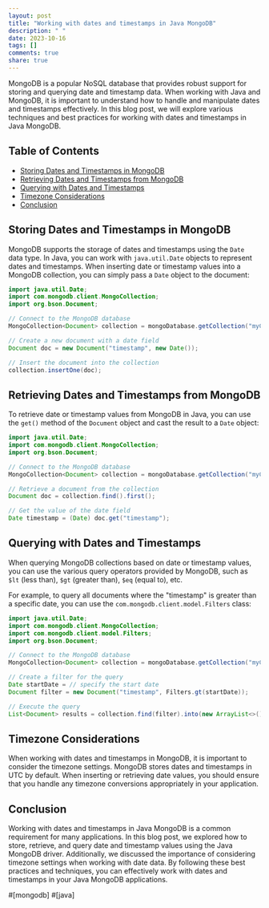 ```yaml
---
layout: post
title: "Working with dates and timestamps in Java MongoDB"
description: " "
date: 2023-10-16
tags: []
comments: true
share: true
---
```


MongoDB is a popular NoSQL database that provides robust support for storing and querying date and timestamp data. When working with Java and MongoDB, it is important to understand how to handle and manipulate dates and timestamps effectively. In this blog post, we will explore various techniques and best practices for working with dates and timestamps in Java MongoDB.

## Table of Contents
- [Storing Dates and Timestamps in MongoDB](#storing-dates-and-timestamps-in-mongodb)
- [Retrieving Dates and Timestamps from MongoDB](#retrieving-dates-and-timestamps-from-mongodb)
- [Querying with Dates and Timestamps](#querying-with-dates-and-timestamps)
- [Timezone Considerations](#timezone-considerations)
- [Conclusion](#conclusion)

## Storing Dates and Timestamps in MongoDB

MongoDB supports the storage of dates and timestamps using the `Date` data type. In Java, you can work with `java.util.Date` objects to represent dates and timestamps. When inserting date or timestamp values into a MongoDB collection, you can simply pass a `Date` object to the document:

```java
import java.util.Date;
import com.mongodb.client.MongoCollection;
import org.bson.Document;

// Connect to the MongoDB database
MongoCollection<Document> collection = mongoDatabase.getCollection("myCollection");

// Create a new document with a date field
Document doc = new Document("timestamp", new Date());

// Insert the document into the collection
collection.insertOne(doc);
```

## Retrieving Dates and Timestamps from MongoDB

To retrieve date or timestamp values from MongoDB in Java, you can use the `get()` method of the `Document` object and cast the result to a `Date` object:

```java
import java.util.Date;
import com.mongodb.client.MongoCollection;
import org.bson.Document;

// Connect to the MongoDB database
MongoCollection<Document> collection = mongoDatabase.getCollection("myCollection");

// Retrieve a document from the collection
Document doc = collection.find().first();

// Get the value of the date field
Date timestamp = (Date) doc.get("timestamp");
```

## Querying with Dates and Timestamps

When querying MongoDB collections based on date or timestamp values, you can use the various query operators provided by MongoDB, such as `$lt` (less than), `$gt` (greater than), `$eq` (equal to), etc. 

For example, to query all documents where the "timestamp" is greater than a specific date, you can use the `com.mongodb.client.model.Filters` class:

```java
import java.util.Date;
import com.mongodb.client.MongoCollection;
import com.mongodb.client.model.Filters;
import org.bson.Document;

// Connect to the MongoDB database
MongoCollection<Document> collection = mongoDatabase.getCollection("myCollection");

// Create a filter for the query
Date startDate = // specify the start date
Document filter = new Document("timestamp", Filters.gt(startDate));

// Execute the query
List<Document> results = collection.find(filter).into(new ArrayList<>());
```

## Timezone Considerations

When working with dates and timestamps in MongoDB, it is important to consider the timezone settings. MongoDB stores dates and timestamps in UTC by default. When inserting or retrieving date values, you should ensure that you handle any timezone conversions appropriately in your application.

## Conclusion

Working with dates and timestamps in Java MongoDB is a common requirement for many applications. In this blog post, we explored how to store, retrieve, and query date and timestamp values using the Java MongoDB driver. Additionally, we discussed the importance of considering timezone settings when working with date data. By following these best practices and techniques, you can effectively work with dates and timestamps in your Java MongoDB applications.

#[mongodb] #[java]